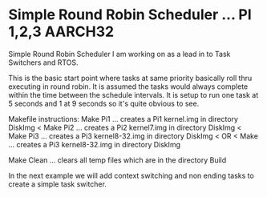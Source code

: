 
# Simple Round Robin Scheduler ... PI 1,2,3 AARCH32
Simple Round Robin Scheduler I am working on as a lead in to Task Switchers and RTOS. 

This is the basic start point where tasks at same priority basically roll thru executing in round robin. It is assumed the tasks would always complete within the time between the schedule intervals. It is setup to run one task at 5 seconds and 1 at 9 seconds so it's quite obvious to see.

Makefile instructions:
Make Pi1   ... creates a Pi1 kernel.img in directory DiskImg 
<
Make Pi2   ... creates a Pi2 kernel7.img in directory DiskImg
<
Make Pi3   ... creates a Pi3 kernel8-32.img in directory DiskImg
<
OR
<
Make       ... creates a Pi3 kernel8-32.img in directory DiskImg

Make Clean ... clears all temp files which are in the directory Build

In the next example we will add context switching and non ending tasks to create a simple task switcher.
